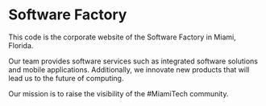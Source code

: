 # Software Factory

This code is the corporate website of the Software Factory in Miami, Florida.  

Our team provides software services such as integrated software solutions and mobile applications.  Additionally, we innovate new products that will lead us to the future of computing.

Our mission is to raise the visibility of the #MiamiTech community.
